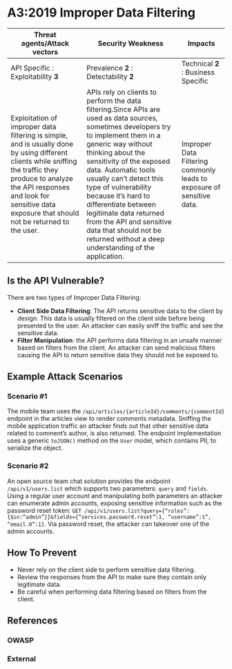 A3:2019 Improper Data Filtering
===============================

| Threat agents/Attack vectors | Security Weakness | Impacts |
| - | - | - |
| API Specific : Exploitability **3** | Prevalence **2** : Detectability **2** | Technical **2** : Business Specific |
| Exploitation of improper data filtering is simple, and is usually done by using different clients while sniffing the traffic they produce to analyze the API responses and look for sensitive data exposure that should not be returned to the user. | APIs rely on clients to perform the data filtering.Since APIs are used as data sources, sometimes developers try to implement them in a generic way without thinking about the sensitivity of the exposed data. Automatic tools usually can’t detect this type of vulnerability because it’s hard to differentiate between legitimate data returned from the API and sensitive data that should not be returned without a deep understanding of the application. | Improper Data Filtering commonly leads to exposure of sensitive data. |

## Is the API Vulnerable?

There are two types of Improper Data Filtering:

* **Client Side Data Filtering**: The API returns sensitive data to the client
  by design. This data is usually filtered on the client side before being
  presented to the user. An attacker can easily sniff the traffic and see the
  sensitive data.
* **Filter Manipulation**: the API performs data filtering in an unsafe manner
  based on filters from the client. An attacker can send malicious filters
  causing the API to return sensitive data they should not be exposed to.

## Example Attack Scenarios

### Scenario #1

The mobile team uses the `/api/articles/{articleId}/comments/{commentId}`
endpoint in the articles view to render comments metadata. Sniffing the mobile
application traffic an attacker finds out that other sensitive data related to
comment’s author, is also returned. The endpoint implementation uses a generic
`toJSON()` method on the `User` model, which contains PII, to serialize the
object.

### Scenario #2

An open source team chat solution provides the endpoint `/api/v1/users.list`
which supports two parameters: `query` and `fields`. Using a regular user
account and manipulating both parameters an attacker can enumerate admin
accounts, exposing sensitive information such as the password reset token:
`GET /api/v1/users.list?query={“roles”:{$in:“admin”}}&fields={“services.password.reset”:1, “username”:1”, “email.0”:1}`.
Via password reset, the attacker can takeover one of the admin accounts.

## How To Prevent

* Never rely on the client side to perform sensitive data filtering.
* Review the responses from the API to make sure they contain only legitimate
  data.
* Be careful when performing data filtering based on filters from the client.

## References

### OWASP

### External
